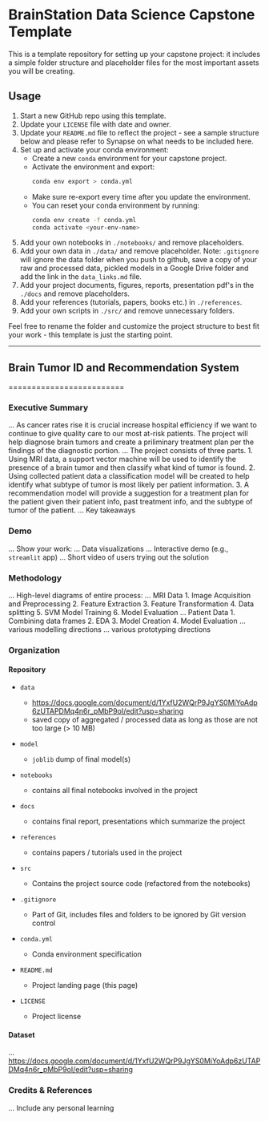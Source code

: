 # BrainStation Data Science Capstone Template

This is a template repository for setting up your capstone project: it includes a simple folder structure and placeholder files for the most important assets you will be creating.

## Usage

1. Start a new GitHub repo using this template.
2. Update your `LICENSE` file with date and owner.
3. Update your `README.md` file to reflect the project - see a sample structure below and please refer to Synapse on what needs to be included here. 
4. Set up and activate your conda environment:
    - Create a new `conda` environment for your capstone project.
    - Activate the environment and export:
        ```bash
        conda env export > conda.yml
        ```
    - Make sure re-export every time after you update the environment.
    - You can reset your conda environment by running:
        ```bash
        conda env create -f conda.yml
        conda activate <your-env-name>
        ```
5. Add your own notebooks in `./notebooks/` and remove placeholders.
6. Add your own data in `./data/` and remove placeholder. Note: `.gitignore` will ignore the data folder when you push to github, save a copy of your raw and processed data, pickled models in a Google Drive folder and add the link in the `data_links.md` file.
7. Add your project documents, figures, reports, presentation pdf's in the `./docs` and remove placeholders.
8. Add your references (tutorials, papers, books etc.) in `./references`. 
9. Add your own scripts in `./src/` and remove unnecessary folders.

Feel free to rename the folder and customize the project structure to best fit your work - this template is just the starting point.

------------------------------------------------------------------------------

## Brain Tumor ID and Recommendation System
=========================

### Executive Summary

... As cancer rates rise it is crucial increase hospital efficiency if we want to continue to give quality care to our most at-risk patients. The project will help diagnose brain tumors and create a priliminary treatment plan per the findings of the diagnostic portion.
... The project consists of three parts. 
    1. Using MRI data, a support vector machine will be used to identify the presence of a brain tumor and then classify what kind of tumor is found. 
    2. Using collected patient data a classification model will be created to help identify what subtype of tumor is most likely per patient information. 
    3. A recommendation model will provide a suggestion for a treatment plan for the patient given their patient info, past treatment info, and the subtype of tumor of the patient. 
... Key takeaways

### Demo

... Show your work:
...     Data visualizations
...     Interactive demo (e.g., `streamlit` app)
...     Short video of users trying out the solution


### Methodology

... High-level diagrams of entire process:
...     MRI Data 
        1. Image Acquisition and Preprocessing
        2. Feature Extraction
        3. Feature Transformation
        4. Data splitting
        5. SVM Model Training
        6. Model Evaluation
...     Patient Data
        1. Combining data frames 
        2. EDA
        3. Model Creation
        4. Model Evaluation
...     various modelling directions
...     various prototyping directions


### Organization

#### Repository 

* `data` 
    - https://docs.google.com/document/d/1YxfU2WQrP9JgYS0MiYoAdp6zUTAPDMq4n6r_pMbP9oI/edit?usp=sharing
    - saved copy of aggregated / processed data as long as those are not too large (> 10 MB)

* `model`
    - `joblib` dump of final model(s)

* `notebooks`
    - contains all final notebooks involved in the project

* `docs`
    - contains final report, presentations which summarize the project

* `references`
    - contains papers / tutorials used in the project

* `src`
    - Contains the project source code (refactored from the notebooks)

* `.gitignore`
    - Part of Git, includes files and folders to be ignored by Git version control

* `conda.yml`
    - Conda environment specification

* `README.md`
    - Project landing page (this page)

* `LICENSE`
    - Project license

#### Dataset

... https://docs.google.com/document/d/1YxfU2WQrP9JgYS0MiYoAdp6zUTAPDMq4n6r_pMbP9oI/edit?usp=sharing

### Credits & References

... Include any personal learning
